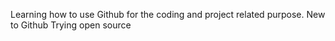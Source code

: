 Learning how to use Github for the coding and project related purpose.
New to Github
Trying open source
